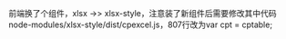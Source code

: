 前端换了个组件，xlsx ->> xlsx-style，注意装了新组件后需要修改其中代码node-modules/xlsx-style/dist/cpexcel.js，807行改为var cpt = cptable;
